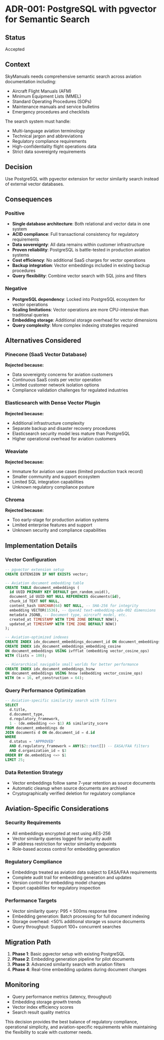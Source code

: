# ADR-001: PostgreSQL with pgvector for Semantic Search

## Status
Accepted

## Context
SkyManuals needs comprehensive semantic search across aviation documentation including:
- Aircraft Flight Manuals (AFM)
- Minimum Equipment Lists (MMEL) 
- Standard Operating Procedures (SOPs)
- Maintenance manuals and service bulletins
- Emergency procedures and checklists

The search system must handle:
- Multi-language aviation terminology
- Technical jargon and abbreviations
- Regulatory compliance requirements
- High-confidentiality flight operations data
- Strict data sovereignty requirements

## Decision
Use PostgreSQL with pgvector extension for vector similarity search instead of external vector databases.

## Consequences

### Positive
- **Single database architecture**: Both relational and vector data in one system
- **ACID compliance**: Full transactional consistency for regulatory requirements
- **Data sovereignty**: All data remains within customer infrastructure
- **Proven reliability**: PostgreSQL is battle-tested in production aviation systems
- **Cost efficiency**: No additional SaaS charges for vector operations
- **Backup integration**: Vector embeddings included in existing backup procedures
- **Query flexibility**: Combine vector search with SQL joins and filters

### Negative
- **PostgreSQL dependency**: Locked into PostgreSQL ecosystem for vector operations
- **Scaling limitations**: Vector operations are more CPU-intensive than traditional queries
- **Embedding storage**: Additional storage overhead for vector dimensions
- **Query complexity**: More complex indexing strategies required

## Alternatives Considered

### Pinecone (SaaS Vector Database)
**Rejected because:**
- Data sovereignty concerns for aviation customers
- Continuous SaaS costs per vector operation
- Limited customer network isolation options
- Compliance validation challenges for regulated industries

### Elasticsearch with Dense Vector Plugin
**Rejected because:**
- Additional infrastructure complexity
- Separate backup and disaster recovery procedures
- Elasticsearch security model less mature than PostgreSQL
- Higher operational overhead for aviation customers

### Weaviate
**Rejected because:**
- Immature for aviation use cases (limited production track record)
- Smaller community and support ecosystem
- Limited SQL integration capabilities
- Unknown regulatory compliance posture

### Chroma
**Rejected because:**
- Too early-stage for production aviation systems
- Limited enterprise features and support
- Unknown security and compliance capabilities

## Implementation Details

### Vector Configuration
```sql
-- pgvector extension setup
CREATE EXTENSION IF NOT EXISTS vector;

-- Aviation document embedding table
CREATE TABLE document_embeddings (
  id UUID PRIMARY KEY DEFAULT gen_random_uuid(),
  document_id UUID NOT NULL REFERENCES documents(id),
  chunk_id TEXT NOT NULL,
  content_hash VARCHAR(64) NOT NULL, -- SHA-256 for integrity
  embedding VECTOR(1536), -- OpenAI text-embedding-ada-002 dimensions
  metadata JSONB, -- Document type, aircraft model, etc.
  created_at TIMESTAMP WITH TIME ZONE DEFAULT NOW(),
  updated_at TIMESTAMP WITH TIME ZONE DEFAULT NOW()
);

-- Aviation-optimized indexes
CREATE INDEX idx_document_embeddings_document_id ON document_embeddings(document_id);
CREATE INDEX idx_document_embeddings_embedding_cosine 
ON document_embeddings USING ivfflat (embedding vector_cosine_ops)  
WITH (lists = 100);

-- Hierarchical navigable small worlds for better performance
CREATE INDEX idx_document_embeddings_hsnw
ON document_embeddings USING hnsw (embedding vector_cosine_ops)
WITH (m = 16, ef_construction = 64);
```

### Query Performance Optimization
```sql
-- Aviation-specific similarity search with filters
SELECT 
  d.title,
  d.document_type,
  d.regulatory_framework,
  1 - (de.embedding <=> $1) AS similarity_score
FROM document_embeddings de
JOIN documents d ON de.document_id = d.id
WHERE 
  d.status = 'APPROVED'
  AND d.regulatory_framework = ANY($2::text[]) -- EASA/FAA filters
  AND d.organization_id = $3
ORDER BY de.embedding <=> $1
LIMIT 25;
```

### Data Retention Strategy
- Vector embeddings follow same 7-year retention as source documents
- Automatic cleanup when source documents are archived
- Cryptographically verified deletion for regulatory compliance

## Aviation-Specific Considerations

### Security Requirements
- All embeddings encrypted at rest using AES-256
- Vector similarity queries logged for security audit
- IP address restriction for vector similarity endpoints
- Role-based access control for embedding generation

### Regulatory Compliance  
- Embeddings treated as aviation data subject to EASA/FAA requirements
- Complete audit trail for embedding generation and updates
- Version control for embedding model changes
- Export capabilities for regulatory inspection

### Performance Targets
- Vector similarity query: P95 < 500ms response time
- Embedding generation: Batch processing for full document indexing
- Storage overhead: <50% additional storage vs source documents
- Query throughput: Support 100+ concurrent searches

## Migration Path
1. **Phase 1**: Basic pgvector setup with existing PostgreSQL
2. **Phase 2**: Embedding generation pipeline for pilot documents  
3. **Phase 3**: Advanced similarity search with aviation filters
4. **Phase 4**: Real-time embedding updates during document changes

## Monitoring
- Query performance metrics (latency, throughput)
- Embedding storage growth trends
- Vector index efficiency scores
- Search result quality metrics

This decision provides the best balance of regulatory compliance, operational simplicity, and aviation-specific requirements while maintaining the flexibility to scale with customer needs.






